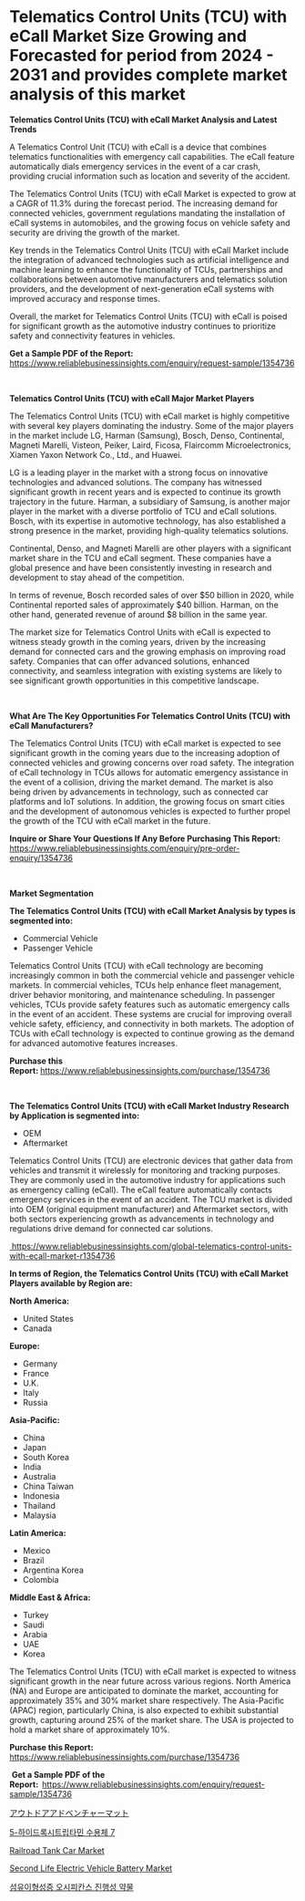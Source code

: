 <p><h1>Telematics Control Units (TCU) with eCall Market Size Growing and Forecasted for period from 2024 - 2031 and provides complete market analysis of this market</h1></p><p><strong>Telematics Control Units (TCU) with eCall Market Analysis and Latest Trends</strong></p>
<p><p>A Telematics Control Unit (TCU) with eCall is a device that combines telematics functionalities with emergency call capabilities. The eCall feature automatically dials emergency services in the event of a car crash, providing crucial information such as location and severity of the accident. </p><p>The Telematics Control Units (TCU) with eCall Market is expected to grow at a CAGR of 11.3% during the forecast period. The increasing demand for connected vehicles, government regulations mandating the installation of eCall systems in automobiles, and the growing focus on vehicle safety and security are driving the growth of the market. </p><p>Key trends in the Telematics Control Units (TCU) with eCall Market include the integration of advanced technologies such as artificial intelligence and machine learning to enhance the functionality of TCUs, partnerships and collaborations between automotive manufacturers and telematics solution providers, and the development of next-generation eCall systems with improved accuracy and response times.</p><p>Overall, the market for Telematics Control Units (TCU) with eCall is poised for significant growth as the automotive industry continues to prioritize safety and connectivity features in vehicles.</p></p>
<p><strong>Get a Sample PDF of the Report:&nbsp;</strong> <a href="https://www.reliablebusinessinsights.com/enquiry/request-sample/1354736">https://www.reliablebusinessinsights.com/enquiry/request-sample/1354736</a></p>
<p>&nbsp;</p>
<p><strong>Telematics Control Units (TCU) with eCall Major Market Players</strong></p>
<p><p>The Telematics Control Units (TCU) with eCall market is highly competitive with several key players dominating the industry. Some of the major players in the market include LG, Harman (Samsung), Bosch, Denso, Continental, Magneti Marelli, Visteon, Peiker, Laird, Ficosa, Flaircomm Microelectronics, Xiamen Yaxon Network Co., Ltd., and Huawei.</p><p>LG is a leading player in the market with a strong focus on innovative technologies and advanced solutions. The company has witnessed significant growth in recent years and is expected to continue its growth trajectory in the future. Harman, a subsidiary of Samsung, is another major player in the market with a diverse portfolio of TCU and eCall solutions. Bosch, with its expertise in automotive technology, has also established a strong presence in the market, providing high-quality telematics solutions.</p><p>Continental, Denso, and Magneti Marelli are other players with a significant market share in the TCU and eCall segment. These companies have a global presence and have been consistently investing in research and development to stay ahead of the competition.</p><p>In terms of revenue, Bosch recorded sales of over $50 billion in 2020, while Continental reported sales of approximately $40 billion. Harman, on the other hand, generated revenue of around $8 billion in the same year.</p><p>The market size for Telematics Control Units with eCall is expected to witness steady growth in the coming years, driven by the increasing demand for connected cars and the growing emphasis on improving road safety. Companies that can offer advanced solutions, enhanced connectivity, and seamless integration with existing systems are likely to see significant growth opportunities in this competitive landscape.</p></p>
<p>&nbsp;</p>
<p><strong>What Are The Key Opportunities For Telematics Control Units (TCU) with eCall Manufacturers?</strong></p>
<p><p>The Telematics Control Units (TCU) with eCall market is expected to see significant growth in the coming years due to the increasing adoption of connected vehicles and growing concerns over road safety. The integration of eCall technology in TCUs allows for automatic emergency assistance in the event of a collision, driving the market demand. The market is also being driven by advancements in technology, such as connected car platforms and IoT solutions. In addition, the growing focus on smart cities and the development of autonomous vehicles is expected to further propel the growth of the TCU with eCall market in the future.</p></p>
<p><strong>Inquire or Share Your Questions If Any Before Purchasing This Report:</strong> <a href="https://www.reliablebusinessinsights.com/enquiry/pre-order-enquiry/1354736">https://www.reliablebusinessinsights.com/enquiry/pre-order-enquiry/1354736</a></p>
<p>&nbsp;</p>
<p><strong>Market Segmentation</strong></p>
<p><strong>The Telematics Control Units (TCU) with eCall Market Analysis by types is segmented into:</strong></p>
<p><ul><li>Commercial Vehicle</li><li>Passenger Vehicle</li></ul></p>
<p><p>Telematics Control Units (TCU) with eCall technology are becoming increasingly common in both the commercial vehicle and passenger vehicle markets. In commercial vehicles, TCUs help enhance fleet management, driver behavior monitoring, and maintenance scheduling. In passenger vehicles, TCUs provide safety features such as automatic emergency calls in the event of an accident. These systems are crucial for improving overall vehicle safety, efficiency, and connectivity in both markets. The adoption of TCUs with eCall technology is expected to continue growing as the demand for advanced automotive features increases.</p></p>
<p><strong>Purchase this Report:&nbsp;</strong><a href="https://www.reliablebusinessinsights.com/purchase/1354736">https://www.reliablebusinessinsights.com/purchase/1354736</a></p>
<p>&nbsp;</p>
<p><strong>The Telematics Control Units (TCU) with eCall Market Industry Research by Application is segmented into:</strong></p>
<p><ul><li>OEM</li><li>Aftermarket</li></ul></p>
<p><p>Telematics Control Units (TCU) are electronic devices that gather data from vehicles and transmit it wirelessly for monitoring and tracking purposes. They are commonly used in the automotive industry for applications such as emergency calling (eCall). The eCall feature automatically contacts emergency services in the event of an accident. The TCU market is divided into OEM (original equipment manufacturer) and Aftermarket sectors, with both sectors experiencing growth as advancements in technology and regulations drive demand for connected car solutions.</p></p>
<p><a href="https://www.reliablebusinessinsights.com/global-telematics-control-units-with-ecall-market-r1354736">&nbsp;https://www.reliablebusinessinsights.com/global-telematics-control-units-with-ecall-market-r1354736</a></p>
<p><strong>In terms of Region, the Telematics Control Units (TCU) with eCall Market Players available by Region are:</strong></p>
<p>
    <p> <strong> North America: </strong>
        <ul>
            <li>United States</li>
            <li>Canada</li>
        </ul>
        </p> 
    <p> <strong> Europe: </strong>
        <ul>
            <li>Germany</li>
            <li>France</li>
            <li>U.K.</li>
            <li>Italy</li>
            <li>Russia</li>
        </ul>
        </p> 
    <p> <strong> Asia-Pacific: </strong>
        <ul>
            <li>China</li>
            <li>Japan</li>
            <li>South Korea</li>
            <li>India</li>
            <li>Australia</li>
            <li>China Taiwan</li>
            <li>Indonesia</li>
            <li>Thailand</li>
            <li>Malaysia</li>
        </ul>
        </p> 
    <p> <strong> Latin America: </strong>
        <ul>
            <li>Mexico</li>
            <li>Brazil</li>
            <li>Argentina Korea</li>
            <li>Colombia</li>
        </ul>
        </p> 
    <p> <strong> Middle East & Africa: </strong>
        <ul>
            <li>Turkey</li>
            <li>Saudi</li>
            <li>Arabia</li>
            <li>UAE</li>
            <li>Korea</li>
        </ul>
    </p>
    </p>
<p><p>The Telematics Control Units (TCU) with eCall market is expected to witness significant growth in the near future across various regions. North America (NA) and Europe are anticipated to dominate the market, accounting for approximately 35% and 30% market share respectively. The Asia-Pacific (APAC) region, particularly China, is also expected to exhibit substantial growth, capturing around 25% of the market share. The USA is projected to hold a market share of approximately 10%.</p></p>
<p><strong>Purchase this Report: </strong><a href="https://www.reliablebusinessinsights.com/purchase/1354736">https://www.reliablebusinessinsights.com/purchase/1354736</a></p>
<p>&nbsp;<strong>Get a Sample PDF of the Report:&nbsp;&nbsp;</strong><a href="https://www.reliablebusinessinsights.com/enquiry/request-sample/1354736">https://www.reliablebusinessinsights.com/enquiry/request-sample/1354736</a></p>
<p><strong></strong></p>
<p><p><a href="https://github.com/LuzHills1972/Market-Research-Report-List-1/blob/main/3151507128141.md">アウトドアアドベンチャーマット</a></p><p><a href="https://github.com/durgin521/Market-Research-Report-List-1/blob/main/3864137115311.md">5-하이드록시트립타민 수용체 7</a></p><p><a href="https://github.com/niyotibauri9/Market-Research-Report-List-1/blob/main/railroad-tank-car-market.md">Railroad Tank Car Market</a></p><p><a href="https://github.com/sofayahoo2023/Market-Research-Report-List-5/blob/main/second-life-electric-vehicle-battery-market.md">Second Life Electric Vehicle Battery Market</a></p><p><a href="https://github.com/Evans21Bill/Market-Research-Report-List-1/blob/main/4347668115312.md">섬유이형성증 오시피칸스 진행성 약물</a></p></p>